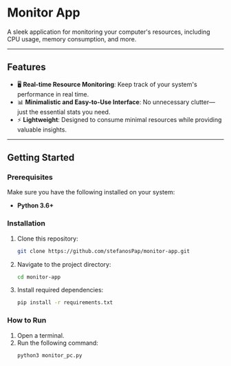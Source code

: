 # **Monitor App**  
A sleek application for monitoring your computer's resources, including CPU usage, memory consumption, and more.

---

## **Features**  
- 🖥️ **Real-time Resource Monitoring**: Keep track of your system's performance in real time.  
- 📊 **Minimalistic and Easy-to-Use Interface**: No unnecessary clutter—just the essential stats you need.  
- ⚡ **Lightweight**: Designed to consume minimal resources while providing valuable insights.

---

## **Getting Started**

### **Prerequisites**
Make sure you have the following installed on your system:
- **Python 3.6+**

### **Installation**
1. Clone this repository:
   ```bash
   git clone https://github.com/stefanosPap/monitor-app.git
2. Navigate to the project directory:
   ```bash
   cd monitor-app
4. Install required dependencies:
   ```bash
   pip install -r requirements.txt
   
### **How to Run**

1. Open a terminal.
2. Run the following command:
   ```bash
   python3 monitor_pc.py
